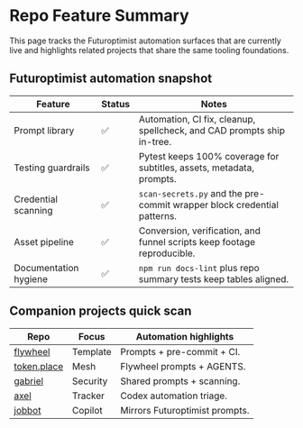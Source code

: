 # Repo Feature Summary

This page tracks the Futuroptimist automation surfaces that are currently live and highlights
related projects that share the same tooling foundations.

## Futuroptimist automation snapshot
| Feature | Status | Notes |
| ---- | ------ | ----- |
| Prompt library | ✅ | Automation, CI fix, cleanup, spellcheck, and CAD prompts ship in-tree. |
| Testing guardrails | ✅ | Pytest keeps 100% coverage for subtitles, assets, metadata, prompts. |
| Credential scanning | ✅ | `scan-secrets.py` and the pre-commit wrapper block credential patterns. |
| Asset pipeline | ✅ | Conversion, verification, and funnel scripts keep footage reproducible. |
| Documentation hygiene | ✅ | `npm run docs-lint` plus repo summary tests keep tables aligned. |

## Companion projects quick scan
| Repo | Focus | Automation highlights |
| ---- | ----- | --------------------- |
| [flywheel](https://github.com/futuroptimist/flywheel) | Template | Prompts + pre-commit + CI. |
| [token.place](https://github.com/futuroptimist/token.place) | Mesh | Flywheel prompts + AGENTS. |
| [gabriel](https://github.com/futuroptimist/gabriel) | Security | Shared prompts + scanning. |
| [axel](https://github.com/futuroptimist/axel) | Tracker | Codex automation triage. |
| [jobbot](https://github.com/futuroptimist/jobbot3000) | Copilot | Mirrors Futuroptimist prompts. |
